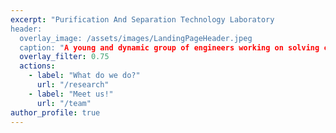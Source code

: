 ```yaml
---
excerpt: "Purification And Separation Technology Laboratory
header:
  overlay_image: /assets/images/LandingPageHeader.jpeg
  caption: "A young and dynamic group of engineers working on solving challenging purification and separation problems of the 21st century."
  overlay_filter: 0.75
  actions:
    - label: "What do we do?"
      url: "/research"
    - label: "Meet us!"
      url: "/team"
author_profile: true
---
```

